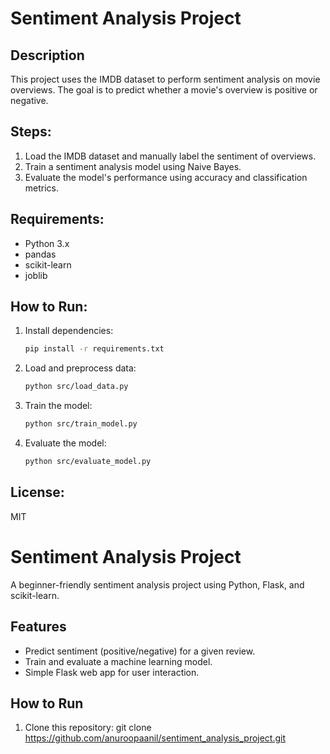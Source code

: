 # Sentiment Analysis Project

## Description
This project uses the IMDB dataset to perform sentiment analysis on movie overviews. The goal is to predict whether a movie's overview is positive or negative.

## Steps:
1. Load the IMDB dataset and manually label the sentiment of overviews.
2. Train a sentiment analysis model using Naive Bayes.
3. Evaluate the model's performance using accuracy and classification metrics.

## Requirements:
- Python 3.x
- pandas
- scikit-learn
- joblib

## How to Run:
1. Install dependencies:
    ```bash
    pip install -r requirements.txt
    ```
2. Load and preprocess data:
    ```bash
    python src/load_data.py
    ```
3. Train the model:
    ```bash
    python src/train_model.py
    ```
4. Evaluate the model:
    ```bash
    python src/evaluate_model.py
    ```

## License:
MIT




# Sentiment Analysis Project

A beginner-friendly sentiment analysis project using Python, Flask, and scikit-learn.

## Features
- Predict sentiment (positive/negative) for a given review.
- Train and evaluate a machine learning model.
- Simple Flask web app for user interaction.

## How to Run

1. Clone this repository:
git clone https://github.com/anuroopaanil/sentiment_analysis_project.git

